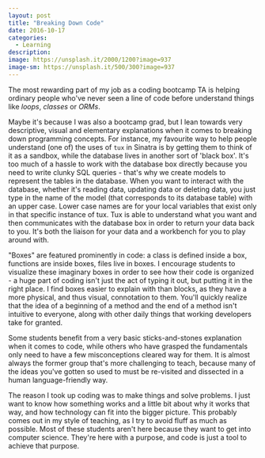 ```yaml
---
layout: post
title: "Breaking Down Code"
date: 2016-10-17
categories:
  - Learning
description: 
image: https://unsplash.it/2000/1200?image=937
image-sm: https://unsplash.it/500/300?image=937
---
```


The most rewarding part of my job as a coding bootcamp TA is helping ordinary people who've never seen a line of code before understand things like *loops*, *classes* or *ORMs*.

Maybe it's because I was also a bootcamp grad, but I lean towards very descriptive, visual and elementary explanations when it comes to breaking down programming concepts. For instance, my favourite way to help people understand (one of) the uses of `tux` in Sinatra is by getting them to think of it as a sandbox, while the database lives in another sort of 'black box'. It's too much of a hassle to work with the database box directly because you need to write clunky SQL queries - that's why we create models to represent the tables in the database. When you want to interact with the database, whether it's reading data, updating data or deleting data, you just type in the name of the model (that corresponds to its database table) with an upper case. Lower case names are for your local variables that exist only in that specific instance of tux. Tux is able to understand what you want and then communicates with the database box in order to return your data back to you. It's both the liaison for your data and a workbench for you to play around with.

"Boxes" are featured prominently in code: a class is defined inside a box, functions are inside boxes, files live in boxes. I encourage students to visualize these imaginary boxes in order to see how their code is organized - a huge part of coding isn't just the act of typing it out, but putting it in the right place. I find boxes easier to explain with than blocks, as they have a more physical, and thus visual, connotation to them. You'll quickly realize that the idea of a beginning of a method and the end of a method isn't intuitive to everyone, along with other daily things that working developers take for granted.

Some students benefit from a very basic sticks-and-stones explanation when it comes to code, while others who have grasped the fundamentals only need to have a few misconceptions cleared way for them. It is almost always the former group that's more challenging to teach, because many of the ideas you've gotten so used to must be re-visited and dissected in a human language-friendly way.

The reason I took up coding was to make things and solve problems. I just want to know how something works and a little bit about why it works that way, and how technology can fit into the bigger picture. This probably comes out in my style of teaching, as I try to avoid fluff as much as possible. Most of these students aren't here because they want to get into computer science. They're here with a purpose, and code is just a tool to achieve that purpose. 